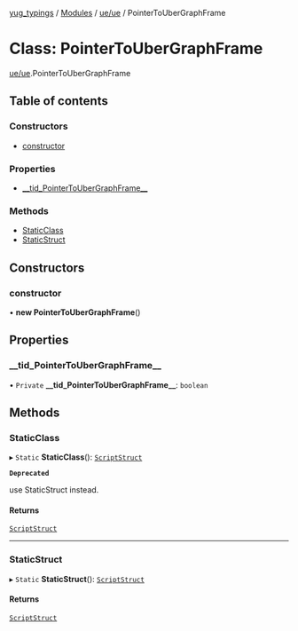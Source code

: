 [yug_typings](../README.md) / [Modules](../modules.md) / [ue/ue](../modules/ue_ue.md) / PointerToUberGraphFrame

# Class: PointerToUberGraphFrame

[ue/ue](../modules/ue_ue.md).PointerToUberGraphFrame

## Table of contents

### Constructors

- [constructor](ue_ue.PointerToUberGraphFrame.md#constructor)

### Properties

- [\_\_tid\_PointerToUberGraphFrame\_\_](ue_ue.PointerToUberGraphFrame.md#__tid_pointertoubergraphframe__)

### Methods

- [StaticClass](ue_ue.PointerToUberGraphFrame.md#staticclass)
- [StaticStruct](ue_ue.PointerToUberGraphFrame.md#staticstruct)

## Constructors

### constructor

• **new PointerToUberGraphFrame**()

## Properties

### \_\_tid\_PointerToUberGraphFrame\_\_

• `Private` **\_\_tid\_PointerToUberGraphFrame\_\_**: `boolean`

## Methods

### StaticClass

▸ `Static` **StaticClass**(): [`ScriptStruct`](ue_ue.ScriptStruct.md)

**`Deprecated`**

use StaticStruct instead.

#### Returns

[`ScriptStruct`](ue_ue.ScriptStruct.md)

___

### StaticStruct

▸ `Static` **StaticStruct**(): [`ScriptStruct`](ue_ue.ScriptStruct.md)

#### Returns

[`ScriptStruct`](ue_ue.ScriptStruct.md)
